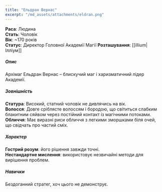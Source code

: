 ```yaml
---
title: "Ельдран Вернас"
excerpt: "/md_assets/attachments/eldran.png"
---
```


**Раса**: Людина  
**Стать**: Чоловік  
**Вік**: ~170 років  
**Статус**: Директор Головної Академії Магії 
**Розташування**: [[illium|Ілліум]]  

##### Опис

Архімаг Ельдран Вернас – блискучий маг і харизматичний лідер Академії.

##### Зовнішність  
**Статура**: Високий, статний чоловік не дивлячись на вік.  
**Волосся**: Довге сріблясте волоссям і бородою, що світиться слабким блакитним сяйвом через постійний контакт із магічними потоками.  
**Обличчя**: Має виразні риси обличчя з легкими зморшками біля очей, що свідчать про частий сміх.  

##### Характер
  
**Гострий розум**: його рішення завжди точні.  
**Нестандартне мислення**: використовує незвичайні методи для вирішення проблем.  


##### Навички

Бездоганний стратег, хоч цього не демонструє.  
